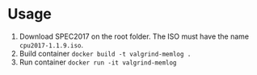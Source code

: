 # Usage
1. Download SPEC2017 on the root folder. The ISO must have the name `cpu2017-1.1.9.iso`.
2. Build container `docker build -t valgrind-memlog .`
3. Run container `docker run -it valgrind-memlog`